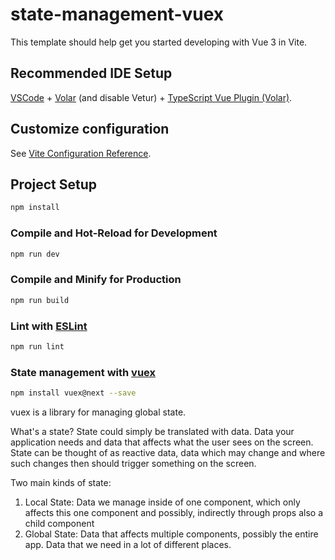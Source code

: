 # state-management-vuex

This template should help get you started developing with Vue 3 in Vite.

## Recommended IDE Setup

[VSCode](https://code.visualstudio.com/) + [Volar](https://marketplace.visualstudio.com/items?itemName=Vue.volar) (and disable Vetur) + [TypeScript Vue Plugin (Volar)](https://marketplace.visualstudio.com/items?itemName=Vue.vscode-typescript-vue-plugin).

## Customize configuration

See [Vite Configuration Reference](https://vitejs.dev/config/).

## Project Setup

```sh
npm install
```

### Compile and Hot-Reload for Development

```sh
npm run dev
```

### Compile and Minify for Production

```sh
npm run build
```

### Lint with [ESLint](https://eslint.org/)

```sh
npm run lint
```

### State management with [vuex](https://vuex.vuejs.org/)

```sh
npm install vuex@next --save
```

vuex is a library for managing global state.

What's a state?
State could simply be translated with data. Data your application needs and data that affects what the user sees on the screen. State can be thought of as reactive data, data which may change and where such changes then should trigger something on the screen.

Two main kinds of state:

1. Local State: Data we manage inside of one component, which only affects this one component and possibly, indirectly through props also a child component
2. Global State: Data that affects multiple components, possibly the entire app. Data that we need in a lot of different places.

